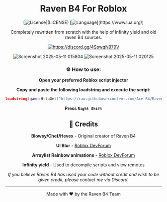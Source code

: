 <div align="center">
  
# Raven B4 For Roblox

[![License](https://img.shields.io/badge/license-MIT-green?)](LICENSE)
[![Language](https://img.shields.io/badge/language-Lua-blue?)](https://www.lua.org/)

Completely rewritten from scratch with the help of infinity yield and old raven B4 sources.

<a href="https://discord.gg/4SpwqN979V"><img src="https://invidget.switchblade.xyz/4SpwqN979V" alt="https://discord.gg/4SpwqN979V"/></a><br>


![Screenshot 2025-05-11 015804](https://github.com/user-attachments/assets/519a901d-a765-4e3a-85ba-6bdbe42d32ce)
![Screenshot 2025-05-11 020125](https://github.com/user-attachments/assets/81d4ce4c-0240-4a76-b4dc-33d70050984f)


### ⚙️ How to use:


**Open your preferred Roblox script injector**

**Copy and paste the following loadstring and execute the script:**
   ```lua
   loadstring(game:HttpGet("https://raw.githubusercontent.com/Ace-B4/Raven-B4-For-Roblox/refs/heads/main/Raven%20B4%20Loader.lua"))()
   ```

**Press `Right Shift`**


## 👏 Credits

**Blowsy/Chef/Hevex** - Original creator of Raven B4

**UI Blur** - [Roblox DevForum](https://devforum.roblox.com/t/ui-blur-automatic/2402850)

**Arraylist Rainbow animations** - [Roblox DevForum](https://devforum.roblox.com/t/4-uigradient-animations-including-rainbow/557922)

**Infinity yield** - Used to decompile scripts and view remotes

*If you believe Raven B4 has used your code without credit and wish to be given credit, please contact me via Discord.*

---


<div align="center">
  
Made with ❤️ by the Raven B4 Team

</div>
</div>
